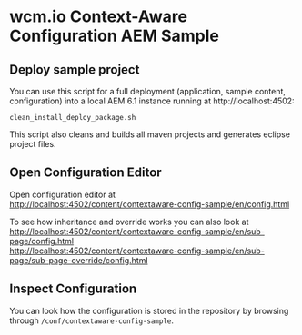 wcm.io Context-Aware Configuration AEM Sample
=============================================

Deploy sample project
---------------------

You can use this script for a full deployment (application, sample content, configuration) into a local AEM 6.1 instance running at http://localhost:4502:

```
clean_install_deploy_package.sh
```

This script also cleans and builds all maven projects and generates eclipse project files.


Open Configuration Editor
-------------------------

Open configuration editor at<br/>
[http://localhost:4502/content/contextaware-config-sample/en/config.html](http://localhost:4502/content/contextaware-config-sample/en/config.html)

To see how inheritance and override works you can also look at<br/>
[http://localhost:4502/content/contextaware-config-sample/en/sub-page/config.html](http://localhost:4502/content/contextaware-config-sample/en/sub-page/config.html)<br/>
[http://localhost:4502/content/contextaware-config-sample/en/sub-page/sub-page-override/config.html](http://localhost:4502/content/contextaware-config-sample/en/sub-page/sub-page-override/config.html)


Inspect Configuration
---------------------

You can look how the configuration is stored in the repository by browsing through `/conf/contextaware-config-sample`.
